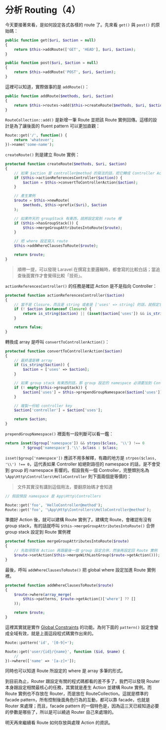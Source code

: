 # 分析 Routing（4）

今天要接著來看，是如何設定各式各樣的 route 了。先來看 `get()` 與 `post()` 的原始碼：

```php
public function get($uri, $action = null)
{
    return $this->addRoute(['GET', 'HEAD'], $uri, $action);
}

public function post($uri, $action = null)
{
    return $this->addRoute('POST', $uri, $action);
}
```

這裡可以知道，實際做事的是 `addRoute()`：

```php
public function addRoute($methods, $uri, $action)
{
    return $this->routes->add($this->createRoute($methods, $uri, $action));
}
```

`RouteCollection::add()` 是新增一筆 Route 並把該 Route 實例回傳。這樣的設計是為了讓後面的 fluent pattern 可以更加直觀：

```php
Route::get('/', function() {
    return 'whatever';
})->name('some-name');
```

`createRoute()` 則是建立 Route 實例：

```php
protected function createRoute($methods, $uri, $action)
{
    // 如果 $action 是 controller@method 的寫法的話，把它轉成 Controller Action
    if ($this->actionReferencesController($action)) {
        $action = $this->convertToControllerAction($action);
    }

    // 產生實例
    $route = $this->newRoute(
        $methods, $this->prefix($uri), $action
    );

    // 如果昨天的 groupStack 有東西，就將設定寫到 route 裡
    if ($this->hasGroupStack()) {
        $this->mergeGroupAttributesIntoRoute($route);
    }

    // 把 where 設定寫入 route
    $this->addWhereClausesToRoute($route);

    return $route;
}
```

> 順帶一提，可以發現 Laravel 在撰寫主要邏輯時，都會寫的比較白話；當追查後面實作才會覺得比較「技術」。

`actionReferencesController()` 的任務是確認 Action 是不是指向 Controller：

```php
protected function actionReferencesController($action)
{
    // 當不是 Closure，而且是 string 或者是 ['uses' => string] 的話，就假定它是 Controller
    if (! $action instanceof Closure) {
        return is_string($action) || (isset($action['uses']) && is_string($action['uses']));
    }

    return false;
}
```

轉換成 array 是呼叫 `convertToControllerAction()`：

```php
protected function convertToControllerAction($action)
{
    // 最終還是轉 array
    if (is_string($action)) {
        $action = ['uses' => $action];
    }

    // 如果 group stack 有東西的話，那 group 設定的 namespace 必須要加到 Controller 的前面
    if (! empty($this->groupStack)) {
        $action['uses'] = $this->prependGroupNamespace($action['uses']);
    }

    // 複製一份給 controller key
    $action['controller'] = $action['uses'];

    return $action;
}
```

`prependGroupNamespace()` 裡面有一段判斷可以看一鑑：

```php
return isset($group['namespace']) && strpos($class, '\\') !== 0
        ? $group['namespace'].'\\'.$class : $class;
```

`isset($group['namespace'])` 應該不用多解釋，有趣的地方是 `strpos($class, '\\') !== 0`，這代表如果 Controller 給絕對路徑的 namespace 的話，是不會受到 group 的 namespace 影響的。假設我有一個 Controller，完整類別名為 `\App\Http\Controllers\HelloController` 則下面兩個是等價的：

> 文件其實沒有講到這個用法，要翻原始碼才會知道

```php
// 假設預設 namespace 是 App\Http\Controllers

Route::get('foo', 'HelloController@method');
Route::get('foo', '\App\Http\Controllers\HelloController@method');
```

準備好 Action 後，就可以建構 Route 實例了。建構完 Route，會確認有沒有 group stack，有的話就呼叫 `$this->mergeGroupAttributesIntoRoute()` 合併 group stack 設定到 Route 實例裡

```php
protected function mergeGroupAttributesIntoRoute($route)
{
    // 先取得既有 Action 再跟最後一個 group 設定合併，然後再設定回 Route 實例
    $route->setAction($this->mergeWithLastGroup($route->getAction()));
}
```

最後，呼叫 `addWhereClausesToRoute()` 把 global where 設定加進 Route 實例裡。

```php
protected function addWhereClausesToRoute($route)
{
    $route->where(array_merge(
        $this->patterns, $route->getAction()['where'] ?? []
    ));

    return $route;
}
```

這裡其實就是實作 [Global Constraints][] 的功能。為何下面的 `pattern()` 設定會變成全域有效，就是上面這段程式碼實作出來的。

```php
Route::pattern('id', '[0-9]+');

Route::get('user/{id}/{name}', function ($id, $name) {
    //
})->where(['name' => '[a-z]+']);
```

同時也可以知道 Route 所設定的 where 是 array 多筆的形式。

到目前為止，Router 跟設定有關的程式碼都看的差不多了，我們可以發現 Router 本身跟設定相關最核心的任務，其實就是產生 Action 並建構 Route 實例。而 Route 實例也不存放在 Router，而是放在 RouteCollection。這就是標準的 facade pattern，所有控制後面角色行為的互動，都可以靠 facade，也就是 Router 來處理；而且，facade pattern 的一個特色是，因為這三天已經知道必要的參數是哪些了，所以是可以繞過 Router 自己來處理的。

明天再來繼續看 Route 如何存放與處理 Action 的資訊。

[Global Constraints]: https://laravel.com/docs/5.7/routing#parameters-regular-expression-constraints
